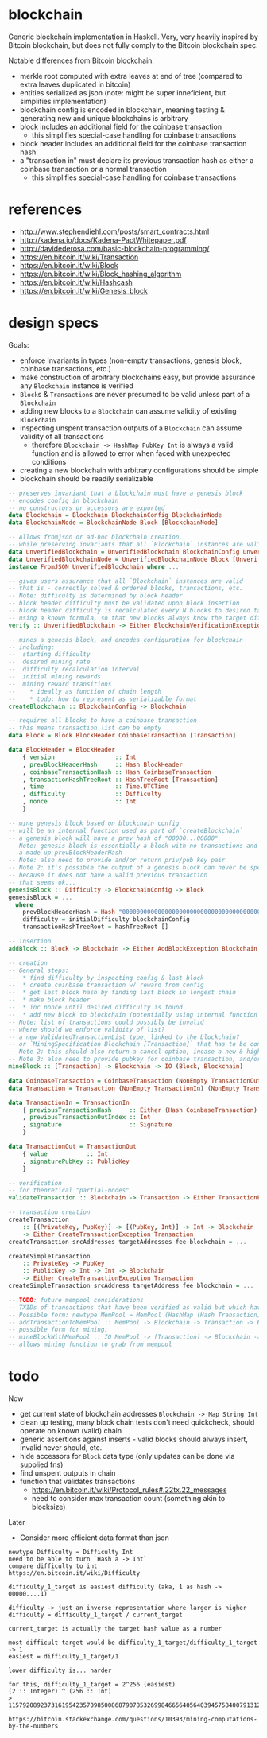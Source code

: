# blockchain

Generic blockchain implementation in Haskell. Very, very heavily inspired by Bitcoin blockchain, but does not fully comply to the Bitcoin blockchain spec.

Notable differences from Bitcoin blockchain:

* merkle root computed with extra leaves at end of tree (compared to extra leaves duplicated in bitcoin)
* entities serialized as json (note: might be super inneficient, but simplifies implementation)
* blockchain config is encoded in blockchain, meaning testing & generating new and unique blockchains is arbitrary
* block includes an additional field for the coinbase transaction
  * this simplifies special-case handling for coinbase transactions
* block header includes an additional field for the coinbase transaction hash
* a "transaction in" must declare its previous transaction hash as either a coinbase transaction or a normal transaction
  * this simplifies special-case handling for coinbase transactions

# references

* http://www.stephendiehl.com/posts/smart_contracts.html
* http://kadena.io/docs/Kadena-PactWhitepaper.pdf
* http://davidederosa.com/basic-blockchain-programming/
* https://en.bitcoin.it/wiki/Transaction
* https://en.bitcoin.it/wiki/Block
* https://en.bitcoin.it/wiki/Block_hashing_algorithm
* https://en.bitcoin.it/wiki/Hashcash
* https://en.bitcoin.it/wiki/Genesis_block

# design specs

Goals:
* enforce invariants in types (non-empty transactions, genesis block, coinbase transactions, etc.)
* make construction of arbitrary blockchains easy, but provide assurance any `Blockchain` instance is verified
* `Block`s & `Transaction`s are never presumed to be valid unless part of a `Blockchain`
* adding new blocks to a `Blockchain` can assume validity of existing `Blockchain`
* inspecting unspent transaction outputs of a `Blockchain` can assume validity of all transactions
  * therefore `Blockchain -> HashMap PubKey Int` is always a valid function and is allowed to error when faced with unexpected conditions
* creating a new blockchain with arbitrary configurations should be simple
* blockchain should be readily serializable

```haskell
-- preserves invariant that a blockchain must have a genesis block
-- encodes config in blockchain
-- no constructors or accessors are exported
data Blockchain = Blockchain BlockchainConfig BlockchainNode
data BlockchainNode = BlockchainNode Block [BlockchainNode]

-- Allows fromjson or ad-hoc blockchain creation,
-- while preserving invariants that all `Blockchain` instances are valid
data UnverifiedBlockchain = UnverifiedBlockchain BlockchainConfig UnverifiedBlockchainNode
data UnverifiedBlockchainNode = UnverifiedBlockchainNode Block [UnverifiedBlockchainNode]
instance FromJSON UnverifiedBlockchain where ...

-- gives users assurance that all `Blockchain` instances are valid
-- that is - correctly solved & ordered blocks, transactions, etc.
-- Note: difficulty is determined by block header
-- block header difficulty must be validated upon block insertion
-- block header difficulty is recalculated every N blocks to desired target solve time
-- using a known formula, so that new blocks always know the target difficulty
verify :: UnverifiedBlockchain -> Either BlockchainVerificationException Blockchain

-- mines a genesis block, and encodes configuration for blockchain
-- including:
--  starting difficulty
--  desired mining rate
--  difficulty recalculation interval
--  initial mining rewards
--  mining reward transitions
--    * ideally as function of chain length
--    * todo: how to represent as serializable format
createBlockchain :: BlockchainConfig -> Blockchain

-- requires all blocks to have a coinbase transaction
-- this means transaction list can be empty
data Block = Block BlockHeader CoinbaseTransaction [Transaction]

data BlockHeader = BlockHeader
    { version                 :: Int
    , prevBlockHeaderHash     :: Hash BlockHeader
    , coinbaseTransactionHash :: Hash CoinbaseTransaction
    , transactionHashTreeRoot :: HashTreeRoot [Transaction]
    , time                    :: Time.UTCTime
    , difficulty              :: Difficulty
    , nonce                   :: Int
    }

-- mine genesis block based on blockchain config
-- will be an internal function used as part of `createBlockchain`
-- a genesis block will have a prev hash of "00000...00000"
-- Note: genesis block is essentially a block with no transactions and
-- a made up prevBlockHeaderHash
-- Note: also need to provide and/or return priv/pub key pair
-- Note 2: it's possible the output of a genesis block can never be spent
-- because it does not have a valid previous transaction
-- that seems ok...
genesisBlock :: Difficulty -> BlockchainConfig -> Block
genesisBlock = ...
  where
    prevBlockHeaderHash = Hash "0000000000000000000000000000000000000000000000000000000000000000"
    difficulty = initialDifficulty blockchainConfig
    transactionHashTreeRoot = hashTreeRoot []

-- insertion
addBlock :: Block -> Blockchain -> Either AddBlockException Blockchain

-- creation
-- General steps:
--  * find difficulty by inspecting config & last block
--  * create coinbase transaction w/ reward from config
--  * get last block hash by finding last block in longest chain
--  * make block header
--  * inc nonce until desired difficulty is found
--  * add new block to blockchain (potentially using internal function that errors in case of invalid block)
-- Note: list of transactions could possibly be invalid
-- where should we enforce validity of list?
-- a new ValidatedTransactionList type, linked to the blockchain?
-- or `MiningSpecification Blockchain [Transaction]` that has to be constructed using smart constructor?
-- Note 2: this should also return a cancel option, incase a new & higher fee transaction comes through
-- Note 3: also need to provide pubkey for coinbase transaction, and/or ratios to split payout
mineBlock :: [Transaction] -> Blockchain -> IO (Block, Blockchain)

data CoinbaseTransaction = CoinbaseTransaction (NonEmpty TransactionOut)
data Transaction = Transaction (NonEmpty TransactionIn) (NonEmpty TransactionOut)

data TransactionIn = TransactionIn
    { previousTransactionHash     :: Either (Hash CoinbaseTransaction) (Hash Transaction)
    , previousTransactionOutIndex :: Int
    , signature                   :: Signature
    }

data TransactionOut = TransactionOut
    { value           :: Int
    , signaturePubKey :: PublicKey
    }

-- verification
-- for theoretical "partial-nodes"
validateTransaction :: Blockchain -> Transaction -> Either TransactionException ()

-- transaction creation
createTransaction
    :: [(PrivateKey, PubKey)] -> [(PubKey, Int)] -> Int -> Blockchain
    -> Either CreateTransactionException Transaction
createTransaction srcAddresses targetAddresses fee blockchain = ...

createSimpleTransaction
    :: PrivateKey -> PubKey
    :: PublicKey -> Int -> Int -> Blockchain
    -> Either CreateTransactionException Transaction
createSimpleTransaction srcAddress targetAddress fee blockchain = ...

-- TODO: future mempool considerations
-- TXIDs of transactions that have been verified as valid but which have not yet appeared in a block.
-- Possible form: newtype MemPool = MemPool (HashMap (Hash Transaction) ())
-- addTransactionToMemPool :: MemPool -> Blockchain -> Transaction -> Either AddTransactionToMemPoolException MemPool
-- possible form for mining:
-- mineBlockWithMemPool :: IO MemPool -> [Transaction] -> Blockchain -> IO (Block, Blockchain)
-- allows mining function to grab from mempool
```

# todo

Now
* get current state of blockchain addresses `Blockchain -> Map String Int`
* clean up testing, many block chain tests don't need quickcheck, should operate on known (valid) chain
* generic assertions against inserts - valid blocks should always insert, invalid never should, etc.
* hide accessors for `Block` data type (only updates can be done via supplied fns)
* find unspent outputs in chain
* function that validates transactions
  * https://en.bitcoin.it/wiki/Protocol_rules#.22tx.22_messages
  * need to consider max transaction count (something akin to blocksize)

Later
* Consider more efficient data format than json


```
newtype Difficulty = Difficulty Int
need to be able to turn `Hash a -> Int`
compare difficulty to int
https://en.bitcoin.it/wiki/Difficulty

difficulty_1_target is easiest difficulty (aka, 1 as hash -> 00000....1)

difficulty -> just an inverse representation where larger is higher
difficulty = difficulty_1_target / current_target

current_target is actually the target hash value as a number

most difficult target would be difficulty_1_target/difficulty_1_target -> 1
easiest = difficulty_1_target/1

lower difficulty is... harder

for this, difficulty_1_target = 2^256 (easiest)
(2 :: Integer) ^ (256 :: Int)
> 115792089237316195423570985008687907853269984665640564039457584007913129639936

https://bitcoin.stackexchange.com/questions/10393/mining-computations-by-the-numbers

```
